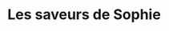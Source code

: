 ---
title: "Les saveurs de Sophie"
url: /saint-julien-du-gua/les-saveurs-de-sophie/
shop: commodité
---